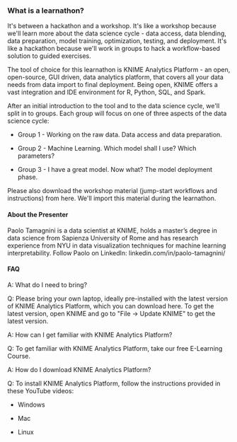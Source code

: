 ### What is a learnathon?

It's between a hackathon and a workshop. It's like a workshop because we'll learn more about the data science cycle - data access, data blending, data preparation, model training, optimization, testing, and deployment. It's like a hackathon because we'll work in groups to hack a workflow-based solution to guided exercises.

The tool of choice for this learnathon is KNIME Analytics Platform - an open, open-source, GUI driven, data analytics platform, that covers all your data needs from data import to final deployment. Being open, KNIME offers a vast integration and IDE environment for R, Python, SQL, and Spark.

After an initial introduction to the tool and to the data science cycle, we'll split in to groups. Each group will focus on one of three aspects of the data science cycle:

  *  Group 1 - Working on the raw data. Data access and data preparation.

  *  Group 2 - Machine Learning. Which model shall I use? Which parameters?

   * Group 3 - I have a great model. Now what? The model deployment phase.

Please also download the workshop material (jump-start workflows and instructions) from here. We'll import this material during the learnathon.

#### About the Presenter

Paolo Tamagnini is a data scientist at KNIME, holds a master’s degree in data science from Sapienza University of Rome and has research experience from NYU in data visualization techniques for machine learning interpretability. Follow Paolo on LinkedIn: linkedin.com/in/paolo-tamagnini/  

 

#### FAQ

A: What do I need to bring?

Q: Please bring your own laptop, ideally pre-installed with the latest version of KNIME Analytics Platform, which you can download here. To get the latest version, open KNIME and go to "File -> Update KNIME" to get the latest version.

A: How can I get familiar with KNIME Analytics Platform?

Q: To get familiar with KNIME Analytics Platform, take our free E-Learning Course.

A: How do I download KNIME Analytics Platform?

Q: To install KNIME Analytics Platform, follow the instructions provided in these YouTube videos:

 
*    Windows

*    Mac

*    Linux
